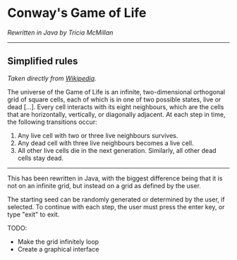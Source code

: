 Conway's Game of Life
=====================
*Rewritten in Java by Tricia McMillan*
- - - 
Simplified rules
---
*Taken directly from [Wikipedia](https://en.wikipedia.org/wiki/Conway%27s_Game_of_Life#Rules).*

The universe of the Game of Life is an infinite, two-dimensional orthogonal grid of square cells, each of which is in one of two possible states, live or dead [...]. Every cell interacts with its eight neighbours, which are the cells that are horizontally, vertically, or diagonally adjacent. At each step in time, the following transitions occur:


1. Any live cell with two or three live neighbours survives.
2. Any dead cell with three live neighbours becomes a live cell.
3. All other live cells die in the next generation. Similarly, all other dead cells stay dead.



---
This has been rewritten in Java, with the biggest difference being that it is not on an infinite grid, but instead on a grid as defined by the user.

The starting seed can be randomly generated or determined by the user, if selected. To continue with each step, the user must press the enter key, or type "exit" to exit.

TODO:
- Make the grid infinitely loop
- Create a graphical interface